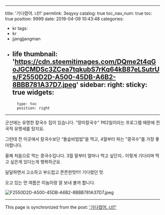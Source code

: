 
---
title: '기다렸어. 너!!'
permlink: 3eqyxy
catalog: true
toc_nav_num: true
toc: true
position: 9999
date: 2019-04-09 10:43:48
categories:
- kr
tags:
- kr
- jjangjjangman
- life
thumbnail: 'https://cdn.steemitimages.com/DQme2t4qGoJGCMDSc3ZCea7tqkubS7rKq64kB87eLSutrUs/F2550D2D-A500-45DB-A6B2-8BBB781A37D7.jpeg'
sidebar:
    right:
        sticky: true
widgets:
    -
        type: toc
        position: right
---


군산에는 유명한 칼국수 집이 있습니다. 
“장미칼국수” 1박2일이라는 프로그램 때문에 전국적 유명세를 탔지요.  

그런데 전 이곳에서 칼국수보단 “돌솥비빔밥”을 먹고, 4월부터 파는 “콩국수”를 가장 좋아합니다. 

올해 처음으로 먹는 콩국수입니다. 3월 말부터 얼마나 먹고 싶던지..
이렇게 기다리며 먹고 싶은게 있다는게 행복하군요.  

달달하면서 고소하고 부드럽고 쫀쫀한맛!!!!
기다렸던 맛.  

오고 있는 먼 여름은 이놈이랑 잘 보내 볼까 합니다.  

![F2550D2D-A500-45DB-A6B2-8BBB781A37D7.jpeg](https://cdn.steemitimages.com/DQme2t4qGoJGCMDSc3ZCea7tqkubS7rKq64kB87eLSutrUs/F2550D2D-A500-45DB-A6B2-8BBB781A37D7.jpeg)

- - -

This page is synchronized from the post: ['기다렸어. 너!!'](https://steemit.com/@kingbit/3eqyxy)
